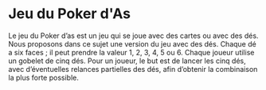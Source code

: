# Jeu du Poker d'As

Le jeu du Poker d’as est un jeu qui se joue avec des cartes ou avec des dés. Nous proposons dans ce sujet une version du jeu avec des dés. Chaque dé a six faces ; il peut prendre la valeur 1, 2, 3, 4, 5 ou 6. Chaque joueur utilise un gobelet de cinq dés.
Pour un joueur, le but est de lancer les cinq dés, avec d’éventuelles relances partielles des dés, afin d’obtenir la combinaison la plus forte possible.
